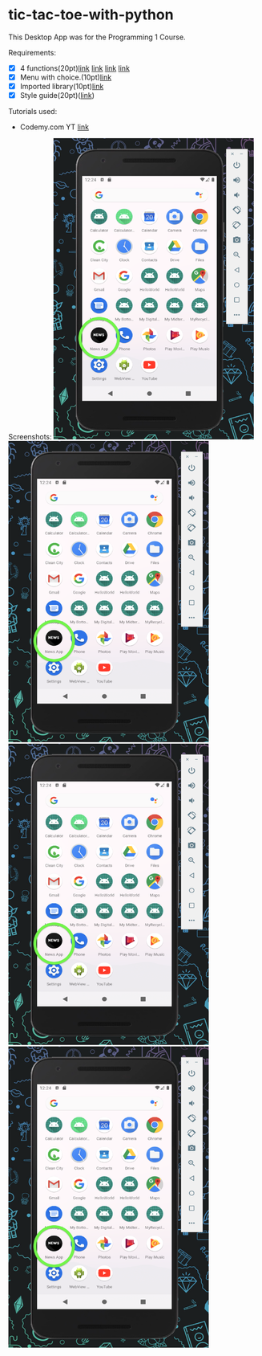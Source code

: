 # tic-tac-toe-with-python

This Desktop App was for the Programming 1 Course.

Requirements: 
- [x] 4 functions(20pt)[link](https://github.com/karybekov22/tic-tac-toe-with-python/blob/07bd2157a95b33da6bfdd65f20d885e573ab665a/main.py#L12-L22) [link](https://github.com/karybekov22/tic-tac-toe-with-python/blob/07bd2157a95b33da6bfdd65f20d885e573ab665a/main.py#L161-L176) [link](https://github.com/karybekov22/tic-tac-toe-with-python/blob/07bd2157a95b33da6bfdd65f20d885e573ab665a/main.py#L178-L209) [link](https://github.com/karybekov22/tic-tac-toe-with-python/blob/07bd2157a95b33da6bfdd65f20d885e573ab665a/main.py#L24-L159)
- [x] Menu with choice.(10pt)[link](https://github.com/karybekov22/tic-tac-toe-with-python/blob/07bd2157a95b33da6bfdd65f20d885e573ab665a/main.py#L211-L222)
- [x] Imported library(10pt)[link](https://github.com/karybekov22/tic-tac-toe-with-python/blob/07bd2157a95b33da6bfdd65f20d885e573ab665a/main.py#L1-L2)
- [x] Style guide(20pt)([link]())

Tutorials used:
- Codemy.com YT [link](https://www.youtube.com/channel/UCFB0dxMudkws1q8w5NJEAmw)

Screenshots:
<img src="https://github.com/karybekov22/News-App/blob/master/Screenshots/Icon%20Screen.png" width="400" height="600">
<img src="https://github.com/karybekov22/News-App/blob/master/Screenshots/Icon%20Screen.png" width="400" height="600">
<img src="https://github.com/karybekov22/News-App/blob/master/Screenshots/Icon%20Screen.png" width="400" height="600">
<img src="https://github.com/karybekov22/News-App/blob/master/Screenshots/Icon%20Screen.png" width="400" height="600">
